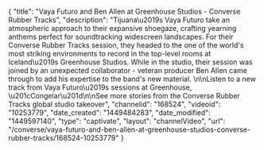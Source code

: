 {
    "title": "Vaya Futuro and Ben Allen at Greenhouse Studios - Converse Rubber Tracks",
    "description": "Tijuana\u2019s Vaya Futuro take an atmospheric approach to their expansive shoegaze, crafting yearning anthems perfect for soundtracking widescreen landscapes. For their Converse Rubber Tracks session, they headed to the one of the world's most striking environments to record in the top-level rooms at Iceland\u2019s Greenhouse Studios. While in the studio, their session was joined by an unexpected collaborator - veteran producer Ben Allen came through to add his expertise to the band's new material. \n\nListen to a new track from Vaya Futuro\u2019s sessions at Greenhouse, \u201cCongelar\u201d\n\nSee more stories from the Converse Rubber Tracks global studio takeover",
    "channelid": "168524",
    "videoid": "10253779",
    "date_created": "1449484283",
    "date_modified": "1449597140",
    "type": "captivate",
    "layout": "channelVideo",
    "url": "\/converse\/vaya-futuro-and-ben-allen-at-greenhouse-studios-converse-rubber-tracks\/168524-10253779"
}